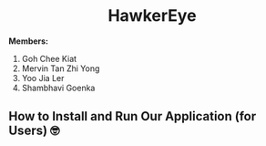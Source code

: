 <div align="center"> 
    <a href="#"></a>
        <img alt="" src="" style="background-color: #E3F2FD; width='10px' height='10px'"/>
    </a>
    <h1>
    <br>
    HawkerEye
    </h1>
</div>

**Members:**
<ol>

<li> Goh Chee Kiat </li>

<li> Mervin Tan Zhi Yong </li>

<li> Yoo Jia Ler </li>

<li> Shambhavi Goenka </li>



</ol>
<!-- 
## Project Overview 🎯 ## -->


## How to Install and Run Our Application (for Users) 🤓 ##
